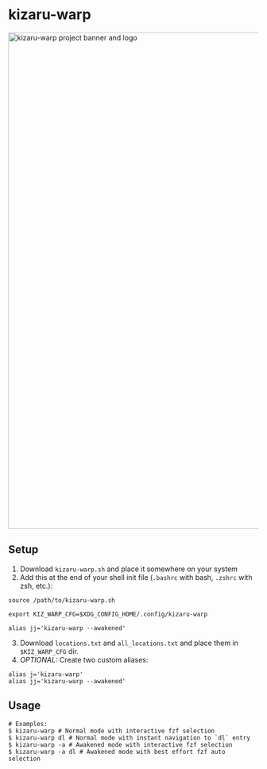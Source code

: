 # kizaru-warp

<img src="https://github.com/user-attachments/assets/48412c28-805d-443f-b734-800ffb671455" alt="kizaru-warp project banner and logo" width=1000px />

## Setup


1. Download `kizaru-warp.sh` and place it somewhere on your system
2. Add this at the end of your shell init file (`.bashrc` with bash, `.zshrc` with zsh, etc.):
```shell
source /path/to/kizaru-warp.sh

export KIZ_WARP_CFG=$XDG_CONFIG_HOME/.config/kizaru-warp

alias jj='kizaru-warp --awakened'
```
3. Download `locations.txt` and `all_locations.txt` and place them in `$KIZ_WARP_CFG` dir.
4. *OPTIONAL:* Create two custom aliases:
```shell
alias j='kizaru-warp'
alias jj='kizaru-warp --awakened'
```

## Usage

```shell
# Examples:
$ kizaru-warp # Normal mode with interactive fzf selection
$ kizaru-warp dl # Normal mode with instant navigation to `dl` entry
$ kizaru-warp -a # Awakened mode with interactive fzf selection
$ kizaru-warp -a dl # Awakened mode with best effort fzf auto selection
```
